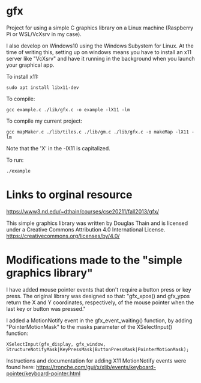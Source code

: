 # gfx
Project for using a simple C graphics library on a Linux machine (Raspberry Pi or WSL/VcXsrv in my case).

I also develop on Windows10 using the Windows Subystem for Linux. At the time of writing this, setting up on windows means you have to install an x11 server like "VcXsrv" and have it running in the background when you launch your graphical app.

To install x11:
```
sudo apt install libx11-dev
```

To compile:
```
gcc example.c ./lib/gfx.c -o example -lX11 -lm
```
To compile my current project:
```
gcc mapMaker.c ./lib/tiles.c ./lib/gm.c ./lib/gfx.c -o makeMap -lX11 -lm
```
Note that the 'X' in the -lX11 is capitalized.

To run:
```
./example
```

# Links to orginal resource

https://www3.nd.edu/~dthain/courses/cse20211/fall2013/gfx/

This simple graphics library was written by Douglas Thain and is licensed under a Creative Commons Attribution 4.0 International License.  https://creativecommons.org/licenses/by/4.0/

# Modifications made to the "simple graphics library"

I have added mouse pointer events that don't require a button press or key press.
The original library was designed so that:
"gfx_xpos() and gfx_ypos return the X and Y coordinates, respectively, of the mouse pointer when the last key or button was pressed."

I added a MotionNotify event in the gfx_event_waiting() function, by adding "PointerMotionMask" to the masks parameter of the XSelectInput() function:
```
XSelectInput(gfx_display, gfx_window, StructureNotifyMask|KeyPressMask|ButtonPressMask|PointerMotionMask);
```
 Instructions and documentation for adding X11 MotionNotify events were found here: https://tronche.com/gui/x/xlib/events/keyboard-pointer/keyboard-pointer.html
 
